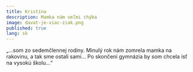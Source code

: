 ```yaml
---
title: Kristína
description: Mamka nám veľmi chýba
image: davat-je-viac-ziak.png
published: true
lang: sk
---
```

„...som zo sedemčlennej rodiny. Minulý rok nám zomrela mamka na rakovinu, a tak sme ostali sami... Po skončení gymnázia by som chcela ísť na vysokú školu...“
